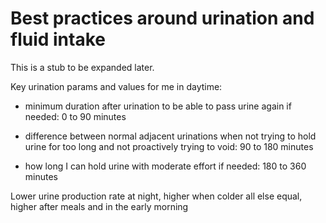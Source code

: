 # Best practices around urination and fluid intake

This is a stub to be expanded later.

Key urination params and values for me in daytime:

* minimum duration after urination to be able to pass urine again if
  needed: 0 to 90 minutes

* difference between normal adjacent urinations when not trying to
  hold urine for too long and not proactively trying to void: 90 to
  180 minutes

* how long I can hold urine with moderate effort if needed: 180 to 360
  minutes

Lower urine production rate at night, higher when colder all else
equal, higher after meals and in the early morning

